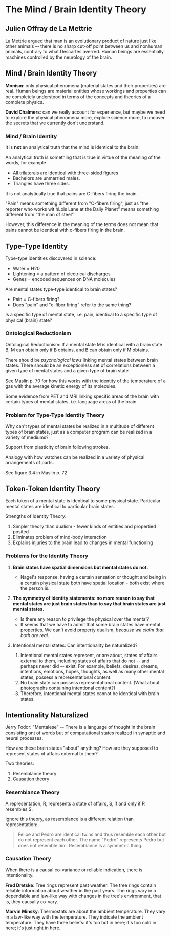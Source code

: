 # The Mind / Brain Identity Theory

## Julien Offray de La Mettrie

La Mettrie argued that man is an evolutionary product of nature just like other animals -- there is no sharp cut-off point between us and nonhuman animals, contrary to what Descartes averred. Human beings are essentially machines controlled by the neurology of the brain.

## Mind / Brain Identity Theory

**Monism**: only physical phenomena (material states and their properties) are real. Human beings are material entities whose workings and properties can be completely understood in terms of the concepts and theories of a complete physics.

**David Chalmers**: can we really account for experience, but maybe we need to explore the physical phenomena more, explore science more, to uncover the secrets that we currently don't understand.

### Mind / Brain Identity

It is **not** an analytical truth that the mind is identical to the brain.

An analytical truth is something that is true in virtue of the meaning of the words, for example

- All trilaterals are identical with three-sided figures
- Bachelors are unmarried males.
- Triangles have three sides.

It is not analytically true that pains are C-fibers firing the brain.

"Pain" means something different from "C-fibers firing", just as "the reporter who works wit hLois Lane at the Daily Planet" means something different from "the man of steel".

However, this difference in the meaning of the terms does not mean that pains cannot be identical with c-fibers firing in the brain.

## Type-Type Identity

Type-type identities discovered in science:

- Water = H20
- Lightening = a pattern of electrical discharges
- Genes = encoded sequences on DNA molecules

Are mental states type-type identical to brain states?

- Pain = C-fibers firing?
- Does "pain" and "c-fiber firing" refer to the same thing?

Is a specific type of mental state, i.e. pain, identical to a specific type of physical (brain) state?

### Ontological Reductionism

Ontological Reductionism: If a mental state M is identical with a brain state B, M can obtain only if B obtains, and B can obtain only if M obtains.

There should be *psychological laws* linking mental states between brain states. There should be an exceptionless set of correlations between a given type of mental states and a given type of brain state.

See Maslin p. 70 for how this works with the identity of the temperature of a gas with the average kinetic energy of its molecules.

Some evidence from PET and MRI linking specific areas of the brain with certain types of mental states, i.e. language areas of the brain.

### Problem for Type-Type Identity Theory

Why can't types of mental states be realized in a multitude of different types of brain states, just as a computer program can be realized in a variety of mediums?

Support from plasticity of brain following strokes.

Analogy with how watches can be realized in a variety of physical arrangements of parts.

See figure 3.4 in Maslin p. 72

## Token-Token Identity Theory

Each token of a mental state is identical to some physical state. Particular mental states are identical to particular brain states.

Strengths of Identity Theory:

1. Simpler theory than dualism - fewer kinds of entities and propertied posited
1. Eliminates problem of mind-body interaction
1. Explains injuries to the brain lead to changes in mental functioning

### Problems for the Identity Theory

1. **Brain states have spatial dimensions but mental states do not.**
    - Nagel's response: having a certain sensation or thought and being in a certain physical state both have spatial location - both exist where the person is.

1. **The symmetry of identity statements: no more reason to say that mental states are just brain states than to say that brain states are just mental states.**
    - Is there any reason to privilege the physical over the mental?
    - It seems that we have to admit that some brain states have mental properties. We can't avoid property dualism, *because we claim that both are real*.

1. Intentional mental states: Can intentionality be naturalized?
    1. Intentional mental states represent, or are about, states of affairs external to them, including states of affairs that do not -- and perhaps never did -- exist. For example, beliefs, desires, dreams, intentions, emotions, hopes, thoughts, as well as many other mental states, possess a representational content.
    1. No brain state can possess representational content. (What about photographs containing intentional content?)
    1. Therefore, intentional mental states cannot be identical with brain states.

## Intentionality Naturalized

Jerry Fodor: "Mentalese" -- There is a language of thought in the brain consisting ont of words but of computational states realized in synaptic and neural processes.

How are these brain states "about" anything? How are they supposed to represent states of affairs external to them?

Two theories:

1. Resemblance theory
1. Causation theory

### Resemblance Theory

A representation, R, represents a state of affairs, S, if and only if R resembles S.

Ignore this theory, as resemblance is a different relation than representation:

> Felipe and Pedro are identical twins and thus resemble each other but do not represent each other.
> The name "Pedro" represents Pedro but does not resemble him.
> Resemblance is a symmetric thing.

### Causation Theory

When there is a causal co-variance or reliable indication, there is intentionality.

**Fred Dretske**: Tree rings represent past weather. The tree rings contain reliable information about weather in the past years. The rings vary in a dependable and law-like way with changes in the tree's environment, that is, they causally co-vary.

**Marvin Minsky**: Thermostats are about the ambient temperature. They vary in a law-like way with the temperature. They indicate the ambient temperature. They have three beliefs: it's too hot in here; it's too cold in here; it's just right in here.

